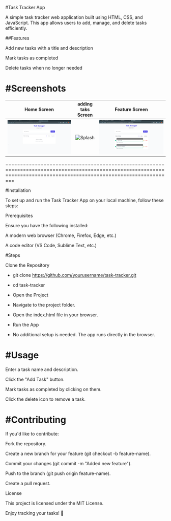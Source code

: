 #Task Tracker App

A simple task tracker web application built using HTML, CSS, and JavaScript. This app allows users to add, manage, and delete tasks efficiently.

##Features

Add new tasks with a title and description

Mark tasks as completed

Delete tasks when no longer needed


#Screenshots 
=====================================================================================================================================================================


| Home  Screen      | adding taks Screen       | Feature Screen     |
|--------------------|-------------------|--------------------|
| ![Splash](image1.png) |![Splash](image2.png) | ![Splash](image3.png)|




=====================================================================================================================================================================



#Installation

To set up and run the Task Tracker App on your local machine, follow these steps:

Prerequisites

Ensure you have the following installed:

A modern web browser (Chrome, Firefox, Edge, etc.)

A code editor (VS Code, Sublime Text, etc.)

#Steps

Clone the Repository

- git clone https://github.com/yourusername/task-tracker.git
- cd task-tracker

- Open the Project

- Navigate to the project folder.

- Open the index.html file in your browser.

- Run the App

- No additional setup is needed. The app runs directly in the browser.

#Usage
=====================================================================================================================================================================


Enter a task name and description.

Click the "Add Task" button.

Mark tasks as completed by clicking on them.

Click the delete icon to remove a task.

#Contributing
=====================================================================================================================================================================


If you'd like to contribute:

Fork the repository.

Create a new branch for your feature (git checkout -b feature-name).

Commit your changes (git commit -m "Added new feature").

Push to the branch (git push origin feature-name).

Create a pull request.

License

This project is licensed under the MIT License.

Enjoy tracking your tasks! 🚀
